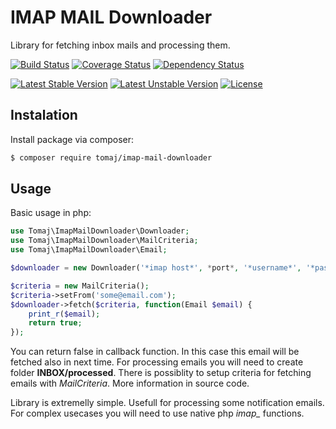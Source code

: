 IMAP MAIL Downloader
====================

Library for fetching inbox mails and processing them.

[![Build Status](https://secure.travis-ci.org/tomaj/imap-mail-downloader.png)](http://travis-ci.org/tomaj/imap-mail-downloader)
[![Coverage Status](https://coveralls.io/repos/tomaj/imap-mail-downloader/badge.png?branch=master)](https://coveralls.io/r/tomaj/imap-mail-downloader?branch=master)
[![Dependency Status](https://www.versioneye.com/user/projects/54c400a90a18c30671000006/badge.svg?style=flat)](https://www.versioneye.com/user/projects/54c400a90a18c30671000006)

[![Latest Stable Version](https://poser.pugx.org/tomaj/imap-mail-downloader/v/stable.svg)](https://packagist.org/packages/tomaj/imap-mail-downloader)
[![Latest Unstable Version](https://poser.pugx.org/tomaj/imap-mail-downloader/v/unstable.svg)](https://packagist.org/packages/tomaj/imap-mail-downloader)
[![License](https://poser.pugx.org/tomaj/imap-mail-downloader/license.svg)](https://packagist.org/packages/tomaj/imap-mail-downloader)


Instalation
-----------

Install package via composer:

``` bash
$ composer require tomaj/imap-mail-downloader
```

Usage
-----

Basic usage in php:

``` php
use Tomaj\ImapMailDownloader\Downloader;
use Tomaj\ImapMailDownloader\MailCriteria;
use Tomaj\ImapMailDownloader\Email;

$downloader = new Downloader('*imap host*', *port*, '*username*', '*password*');

$criteria = new MailCriteria();
$criteria->setFrom('some@email.com');
$downloader->fetch($criteria, function(Email $email) {
	print_r($email);
	return true;
});
```

You can return false in callback function. In this case this email will be fetched also in next time. For processing emails you will need to create folder **INBOX/processed**.
There is possiblity to setup criteria for fetching emails with *MailCriteria*. More information in source code.

Library is extremelly simple. Usefull for processing some notification emails. For complex usecases you will need to use native php *imap_* functions.
